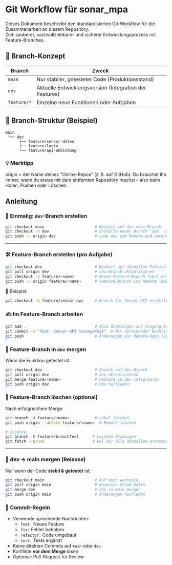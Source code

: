 # Git Workflow für sonar_mpa

Dieses Dokument beschreibt den standardisierten Git-Workflow für die Zusammenarbeit an diesem Repository.  
Ziel: sauberer, nachvollziehbarer und sicherer Entwicklungsprozess mit Feature-Branches.

## 🔀 Branch-Konzept

| Branch     | Zweck                                      |
|------------|--------------------------------------------|
| `main`     | Nur stabiler, getesteter Code (Produktionsstand) |
| `dev`      | Aktuelle Entwicklungsversion (Integration der Features) |
| `feature/*`| Einzelne neue Funktionen oder Aufgaben     |

## 🧱 Branch-Struktur (Beispiel)

```text
main
 └── dev
      ├── feature/sensor-daten
      ├── feature/login
      └── feature/api-anbindung
```

### 💡 Merktipp

origin = der Name deines "Online-Repos" (z. B. auf GitHub).
Du brauchst ihn immer, wenn du etwas mit dem entfernten Repository machst – also beim Holen, Pushen oder Löschen.

## Anleitung

### 🔧 Einmalig: `dev`-Branch erstellen

```bash
git checkout main                      # Wechsle auf den main-Branch
git checkout -b dev                    # Erstelle neuen Branch 'dev' und wechsle hinein
git push -u origin dev                 # Lade dev zum Remote und verknüpfe ihn
```

---

### 🛠 Feature-Branch erstellen (pro Aufgabe)

```bash
git checkout dev                       # Wechsel auf aktuellen Entwicklungsstand
git pull origin dev                    # dev-Branch aktualisieren
git checkout -b feature/<name>         # Neuen Feature-Branch lokal erstellen
git push -u origin feature/<name>      # Feature-Branch ins Remote laden
```

📝 Beispiel:
```bash
git checkout -b feature/sensor-api     # Branch für Sensor-API erstellen
```

### ✍️ Im Feature-Branch arbeiten

```bash
git add .                              # Alle Änderungen zur Staging-Area hinzufügen
git commit -m "feat: Sensor-API hinzugefügt"  # Mit sprechender Nachricht committen
git push                               # Änderungen ins Remote-Repo laden
```

### 🔁 Feature-Branch in `dev` mergen

Wenn die Funktion getestet ist:

```bash
git checkout dev                       # Zurück auf dev-Branch
git pull origin dev                    # dev aktualisieren
git merge feature/<name>               # Feature in dev integrieren
git push origin dev                    # dev hochladen
```

### 🧼 Feature-Branch löschen (optional)

Nach erfolgreichem Merge:

```bash
git branch -d feature/<name>           # Lokal löschen
git push origin --delete feature/<name>  # Remote löschen

# Zusätze
git branch -D feature/branchTest      # Löschen Erzwingen 
git fetch --prune                     # Hol dir alle aktuellen Branches vom Remote, und entferne alle alten, die es dort nicht mehr gibt.
```

---

### 🚀 dev → main mergen (Release)

Nur wenn der Code **stabil & getestet** ist:

```bash
git checkout main                      # Auf main wechseln
git pull origin main                   # Neuesten Stand holen
git merge dev                          # dev in main mergen
git push origin main                   # Änderungen hochladen
```

### 🧭 Commit-Regeln

- Verwende sprechende Nachrichten:
  - `feat:` Neues Feature
  - `fix:` Fehler behoben
  - `refactor:` Code umgebaut
  - `test:` Tests ergänzt
- Keine direkten Commits auf `main` oder `dev`
- Konflikte **vor dem Merge** lösen
- Optional: Pull-Request für Review


